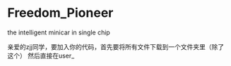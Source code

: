 # Freedom_Pioneer
the intelligent minicar in single chip

亲爱的zjj同学，要加入你的代码，首先要将所有文件下载到一个文件夹里（除了这个）
然后直接在user_
